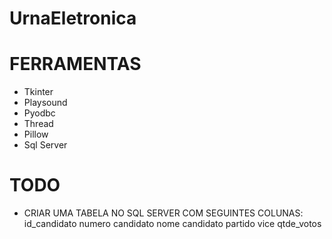 # UrnaEletronica

# FERRAMENTAS

- Tkinter
- Playsound
- Pyodbc
- Thread
- Pillow
- Sql Server
# TODO

- CRIAR UMA TABELA NO SQL SERVER COM SEGUINTES COLUNAS:
id_candidato
numero candidato
nome candidato
partido
vice
qtde_votos

 
